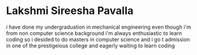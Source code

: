 # Lakshmi Sireesha Pavalla
i have done my undergraduation in mechanical engineering even though i'm from non computer science background i'm always enthusiastic to learn coding so i desided to do masters in computer science and i go t admission in one of the prestigeious college and eagerly waiting to learn coding